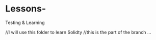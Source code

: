 # Lessons-
Testing &amp; Learning


//I will use this folder to learn Solidty
//this is the part of the branch ...
